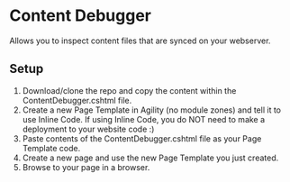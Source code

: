 # Content Debugger
Allows you to inspect content files that are synced on your webserver.

## Setup
1. Download/clone the repo and copy the content within the ContentDebugger.cshtml file.
2. Create a new Page Template in Agility (no module zones) and tell it to use Inline Code. If using Inline Code, you do NOT need to make a deployment to your website code :)
3. Paste contents of the ContentDebugger.cshtml file as your Page Template code.
4. Create a new page and use the new Page Template you just created.
5. Browse to your page in a browser.
